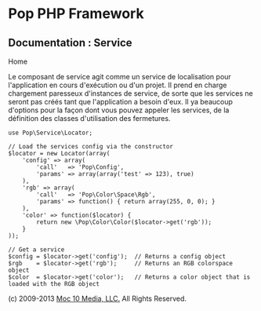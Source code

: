 Pop PHP Framework
=================

Documentation : Service
-----------------------

Home

Le composant de service agit comme un service de localisation pour
l'application en cours d'exécution ou d'un projet. Il prend en charge
chargement paresseux d'instances de service, de sorte que les services
ne seront pas créés tant que l'application a besoin d'eux. Il ya
beaucoup d'options pour la façon dont vous pouvez appeler les services,
de la définition des classes d'utilisation des fermetures.

    use Pop\Service\Locator;

    // Load the services config via the constructor
    $locator = new Locator(array(
        'config' => array(
            'call'   => 'Pop\Config',
            'params' => array(array('test' => 123), true)
        ),
        'rgb' => array(
            'call'   => 'Pop\Color\Space\Rgb',
            'params' => function() { return array(255, 0, 0); }
        ),
        'color' => function($locator) {
            return new \Pop\Color\Color($locator->get('rgb'));
        }
    ));

    // Get a service
    $config = $locator->get('config');  // Returns a config object
    $rgb    = $locator->get('rgb');     // Returns an RGB colorspace object
    $color  = $locator->get('color');   // Returns a color object that is loaded with the RGB object

\(c) 2009-2013 [Moc 10 Media, LLC.](http://www.moc10media.com) All
Rights Reserved.
